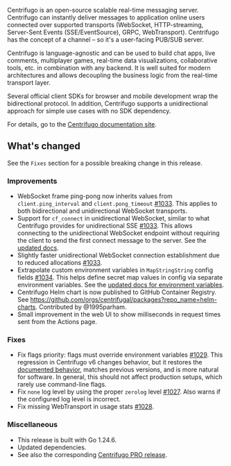 Centrifugo is an open-source scalable real-time messaging server. Centrifugo can instantly deliver messages to application online users connected over supported transports (WebSocket, HTTP-streaming, Server-Sent Events (SSE/EventSource), GRPC, WebTransport). Centrifugo has the concept of a channel – so it's a user-facing PUB/SUB server.

Centrifugo is language-agnostic and can be used to build chat apps, live comments, multiplayer games, real-time data visualizations, collaborative tools, etc. in combination with any backend. It is well suited for modern architectures and allows decoupling the business logic from the real-time transport layer.

Several official client SDKs for browser and mobile development wrap the bidirectional protocol. In addition, Centrifugo supports a unidirectional approach for simple use cases with no SDK dependency.

For details, go to the [Centrifugo documentation site](https://centrifugal.dev).

## What's changed

See the `Fixes` section for a possible breaking change in this release.

### Improvements

* WebSocket frame ping-pong now inherits values from `client.ping_interval` and `client.pong_timeout` [#1033](https://github.com/centrifugal/centrifugo/pull/1033). This applies to both bidirectional and unidirectional WebSocket transports.
* Support for `cf_connect` in unidirectional WebSocket, similar to what Centrifugo provides for unidirectional SSE [#1033](https://github.com/centrifugal/centrifugo/pull/1033). This allows connecting to the unidirectional WebSocket endpoint without requiring the client to send the first connect message to the server. See the [updated docs](https://centrifugal.dev/docs/transports/uni_websocket#send-connect-request).
* Slightly faster unidirectional WebSocket connection establishment due to reduced allocations [#1033](https://github.com/centrifugal/centrifugo/pull/1033).
* Extrapolate custom environment variables in `MapStringString` config fields [#1034](https://github.com/centrifugal/centrifugo/pull/1034). This helps define secret map values in config via separate environment variables. See the [updated docs for environment variables](https://centrifugal.dev/docs/server/configuration#os-environment-variables).
* Centrifugo Helm chart is now published to GitHub Container Registry. See https://github.com/orgs/centrifugal/packages?repo_name=helm-charts. Contributed by @1995parham.
* Small improvement in the web UI to show milliseconds in request times sent from the Actions page.

### Fixes

* Fix flags priority: flags must override environment variables [#1029](https://github.com/centrifugal/centrifugo/pull/1029). This regression in Centrifugo v6 changes behavior, but it restores the [documented behavior](https://centrifugal.dev/docs/server/configuration#configuration-sources), matches previous versions, and is more natural for software. In general, this should not affect production setups, which rarely use command-line flags.
* Fix `none` log level by using the proper `zerolog` level [#1027](https://github.com/centrifugal/centrifugo/pull/1027). Also warns if the configured log level is incorrect.
* Fix missing WebTransport in usage stats [#1028](https://github.com/centrifugal/centrifugo/pull/1028).

### Miscellaneous

* This release is built with Go 1.24.6.
* Updated dependencies.
* See also the corresponding [Centrifugo PRO release](https://github.com/centrifugal/centrifugo-pro/releases/tag/v6.3.0).
